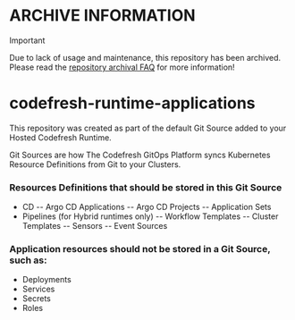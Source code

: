 # ARCHIVE INFORMATION
> [!IMPORTANT]
> Due to lack of usage and maintenance, this repository has been archived.  
> Please read the [repository archival FAQ](https://docs.corp.spoton.sh/developer/undocumented-repositories-archival-faq/) for more information!
# codefresh-runtime-applications

This repository was created as part of the default Git Source added to your Hosted Codefresh Runtime.

Git Sources are how The Codefresh GitOps Platform syncs Kubernetes Resource Definitions from Git to your Clusters.

### Resources Definitions that should be stored in this Git Source
- CD
-- Argo CD Applications
-- Argo CD Projects
-- Application Sets
- Pipelines (for Hybrid runtimes only)
-- Workflow Templates
-- Cluster Templates
-- Sensors
-- Event Sources

### Application resources should not be stored in a Git Source, such as:
- Deployments
- Services
- Secrets
- Roles
